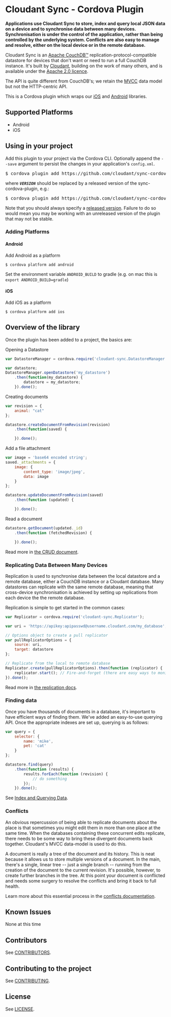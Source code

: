 # Cloudant Sync - Cordova Plugin

**Applications use Cloudant Sync to store, index and query local JSON data on a
device and to synchronise data between many devices. Synchronisation is under
the control of the application, rather than being controlled by the underlying
system. Conflicts are also easy to manage and resolve, either on the local
device or in the remote database.**

Cloudant Sync is an [Apache CouchDB&trade;][acdb]
replication-protocol-compatible datastore for
devices that don't want or need to run a full CouchDB instance. It's built
by [Cloudant](https://cloudant.com), building on the work of many others, and
is available under the [Apache 2.0 licence][ap2].

[ap2]: https://github.com/cloudant/sync-cordova-plugin/blob/master/LICENSE
[acdb]: http://couchdb.apache.org/

The API is quite different from CouchDB's; we retain the
[MVCC](http://en.wikipedia.org/wiki/Multiversion_concurrency_control) data
model but not the HTTP-centric API.

This is a Cordova plugin which wraps our [iOS][ios] and [Android][android]
libraries.

[ios]: https://github.com/cloudant/CDTDatastore
[android]: https://github.com/cloudant/sync-android

## Supported Platforms

* Android
* iOS

## Using in your project

Add this plugin to your project via the Cordova CLI. Optionally append the
`--save` argument to persist the changes in your application's `config.xml`.

<pre>
$ cordova plugin add https://github.com/cloudant/sync-cordova-plugin#<b><i>VERSION</i></b>
</pre>

where **_`VERSION`_** should be replaced by a released version of the
sync-cordova-plugin, e.g.:

<pre>
$ cordova plugin add https://github.com/cloudant/sync-cordova-plugin#0.3.0
</pre>

Note that you should always specify a [released version](https://github.com/cloudant/sync-cordova-plugin/releases). Failure to do so would
mean you may be working with an unreleased version of the plugin that may not
be stable.

### Adding Platforms

#### Android
Add Android as a platform
```console
$ cordova platform add android
```

Set the environment variable `ANDROID_BUILD` to gradle (e.g. on mac this is `export ANDROID_BUILD=gradle`)

#### iOS
Add iOS as a platform
```console
$ cordova platform add ios
```

## Overview of the library

Once the plugin has been added to a project, the basics are:

Opening a Datastore
```js
var DatastoreManager = cordova.require('cloudant-sync.DatastoreManager').DatastoreManager();

var datastore;
DatastoreManager.openDatastore('my_datastore')
    .then(function(my_datastore) {
        datastore = my_datastore;
    }).done();
```

Creating documents
```js
var revision = {
    animal: "cat"
};

datastore.createDocumentFromRevision(revision)
    .then(function(saved) {

    }).done();
```

Add a file attachment
```js
var image = 'base64 encoded string';
saved._attachments = {
    image: {
        content_type: 'image/jpeg',
        data: image
    }
};

datastore.updateDocumentFromRevision(saved)
    .then(function (updated) {

    }).done();
```

Read a document
```js
datastore.getDocument(updated._id)
    .then(function (fetchedRevision) {

    }).done();
```

Read more in [the CRUD document](doc/crud.md).

### Replicating Data Between Many Devices

Replication is used to synchronise data between the local datastore and a
remote database, either a CouchDB instance or a Cloudant database. Many
datastores can replicate with the same remote database, meaning that
cross-device synchronisation is achieved by setting up replications from each
device the the remote database.

Replication is simple to get started in the common cases:

```js
var Replicator = cordova.require('cloudant-sync.Replicator');

var uri = 'https://apikey:apipasswd@username.cloudant.com/my_database';

// Options object to create a pull replicator
var pullReplicatorOptions = {
    source: uri,
    target: datastore
};

// Replicate from the local to remote database
Replicator.create(pullReplicatorOptions).then(function (replicator) {
    replicator.start(); // Fire-and-forget (there are easy ways to monitor the state too)
}).done();
```

Read more in [the replication docs](doc/replication.md).

### Finding data

Once you have thousands of documents in a database, it's important to have
efficient ways of finding them. We've added an easy-to-use querying API. Once
the appropriate indexes are set up, querying is as follows:

```js
var query = {
    selector: {
        name: 'mike',
        pet: 'cat'
    }
};

datastore.find(query)
    .then(function (results) {
        results.forEach(function (revision) {
            // do something
        });
    }).done();
```

See [Index and Querying Data](doc/query.md).

### Conflicts

An obvious repercussion of being able to replicate documents about the place
is that sometimes you might edit them in more than one place at the same time.
When the databases containing these concurrent edits replicate, there needs
to be some way to bring these divergent documents back together. Cloudant's
MVCC data-model is used to do this.

A document is really a tree of the document and its history. This is neat
because it allows us to store multiple versions of a document. In the main,
there's a single, linear tree -- just a single branch -- running from the
creation of the document to the current revision. It's possible, however,
to create further branches in the tree. At this point your document is
conflicted and needs some surgery to resolve the conflicts and bring it
back to full health.

Learn more about this essential process in the
[conflicts documentation](doc/conflicts.md).

## Known Issues

None at this time

## Contributors

See [CONTRIBUTORS](CONTRIBUTORS).

## Contributing to the project

See [CONTRIBUTING](CONTRIBUTING.md).

## License

See [LICENSE](LICENSE).
